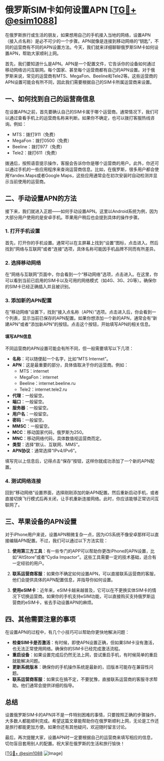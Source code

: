 # 俄罗斯SIM卡如何设置APN [[TG💪+ @esim1088](https://t.me/s/esim1088)]

在俄罗斯旅行或生活的朋友，如果想用自己的手机接入当地的网络，设置APN（接入点名称）是必不可少的一个步骤。APN就像是连接到移动网络的“钥匙”，不同的运营商有不同的APN设置方法。今天，我们就来详细聊聊俄罗斯SIM卡如何设置APN，帮助大家顺利上网。

首先，我们要知道什么是APN。APN是一个配置文件，它告诉你的设备如何通过移动网络访问互联网。每个国家、甚至每个运营商都有自己的APN设置。对于俄罗斯来说，常见的运营商有MTS、MegaFon、Beeline和Tele2等。这些运营商的APN设置可能会有所不同，因此我们需要根据自己的SIM卡所属运营商来设置。

## 一、如何找到自己的运营商信息

在设置APN之前，首先要确认自己的SIM卡属于哪个运营商。通常情况下，我们可以通过查看手机上的运营商名称来判断。如果你不确定，也可以拨打客服热线咨询。例如：

- MTS：拨打911（免费）
- MegaFon：拨打0500（免费）
- Beeline：拨打977（免费）
- Tele2：拨打611（免费）

拨通后，按照语音提示操作，客服会告诉你你是哪个运营商的用户。此外，你还可以通过手机的一些应用程序来查询运营商信息。比如，在俄罗斯，很多用户都会使用Yandex.Maps或者Google Maps，这些应用通常会在初次安装时自动检测并显示当前使用的运营商。

## 二、手动设置APN的方法

接下来，我们就进入正题——如何手动设置APN。这里以Android系统为例，因为大部分用户使用的是安卓手机。苹果用户稍后也会提到具体的操作步骤。

### 1. 打开手机设置

首先，打开你的手机设置。通常可以在主屏幕上找到“设置”图标，点击进入。然后找到“网络与互联网”或者“连接”选项，具体名称可能因手机品牌不同而有所差异。

### 2. 选择移动网络

在“网络与互联网”页面中，你会看到一个“移动网络”选项，点击进入。在这里，你可以看到当前已启用的SIM卡以及可用的网络模式（如4G、3G、2G等）。确保你的SIM卡已经正确插入并且被识别。

### 3. 添加新的APN配置

在“移动网络”设置下，找到“接入点名称（APN）”选项。点击进入后，你会看到一个列表，显示当前已保存的APN配置。如果你想添加一个新的APN，通常会有“新建APN”或者“添加新APN”的按钮。点击这个按钮，开始填写APN的相关信息。

#### 填写APN信息

不同运营商的APN设置可能会有所不同，但一般需要填写以下几项：

- **名称**：可以随便起一个名字，比如“MTS Internet”。
- **APN**：这是最重要的部分，具体值取决于你的运营商。例如：
  - MTS：internet
  - MegaFon：internet
  - Beeline：internet.beeline.ru
  - Tele2：internet.tele2.ru
- **代理**：一般留空。
- **端口**：一般留空。
- **服务器**：一般留空。
- **用户名**：一般留空。
- **密码**：一般留空。
- **MMSC**：一般留空。
- **MCC**：移动国家代码，俄罗斯为250。
- **MNC**：移动网络代码，具体数值视运营商而定。
- **类型**：选择“默认、互联网、MMS”。
- **APN协议**：通常选择“IPv4/IPv6”。

填写完以上信息后，记得点击“保存”按钮，这样你就成功添加了一个新的APN配置。

### 4. 测试网络连接

回到“移动网络”设置界面，选择刚刚添加的新APN配置。然后重新启动手机，或者直接切换飞行模式后再关闭，让手机重新连接网络。此时，你应该能够正常访问互联网了。

## 三、苹果设备的APN设置

对于iPhone用户来说，设置APN稍微复杂一点，因为iOS系统不像安卓那样可以直接编辑APN配置。不过，我们可以通过以下方法实现：

1. **使用第三方工具**：有一些专门的APP可以帮助你更改iPhone的APN设置，比如“AltStore”或者“Cydia Impactor”。这些工具需要一定的技术基础，适合有一定经验的用户。

2. **联系运营商客服**：如果你不确定如何设置APN，可以直接联系运营商的客服，他们会提供具体的APN配置信息，并指导你如何设置。

3. **使用eSIM卡**：近年来，eSIM卡越来越普及，它可以在不更换实体SIM卡的情况下切换运营商。如果你的手机支持eSIM功能，可以直接购买支持俄罗斯运营商的eSIM卡，省去手动设置APN的麻烦。

## 四、其他需要注意的事项

在设置APN的过程中，有几个小技巧可以帮助你更快地解决问题：

- **检查SIM卡是否激活**：有时候，即使APN设置正确，但如果SIM卡没有激活，也无法正常使用网络。确保你的SIM卡已经完成激活流程。
- **重启设备**：如果设置完成后仍然无法上网，尝试重启手机，有时候简单的重启就能解决问题。
- **更新系统版本**：确保你的手机操作系统是最新的，旧版本可能存在兼容性问题。
- **联系运营商客服**：如果实在搞不定，不要犹豫，直接联系运营商的客服寻求帮助。他们通常会提供详细的指导。

## 总结

设置俄罗斯SIM卡的APN并不是一件特别困难的事情，只要按照正确的步骤操作，大多数人都能顺利完成。希望这篇文章能帮助你在俄罗斯顺利上网，无论是工作还是旅行都能更加方便。如果你还有其他疑问，欢迎随时留言讨论。

最后，再次提醒大家，设置APN时一定要根据自己的运营商来填写相应的信息，切勿盲目套用别人的配置。祝大家在俄罗斯的生活和旅行愉快！

[[TG💪+ @esim1088](https://t.me/s/esim1088) ![Image](https://i.postimg.cc/4NQfJmqS/Snipaste-2025-05-13-00-14-12.png)]